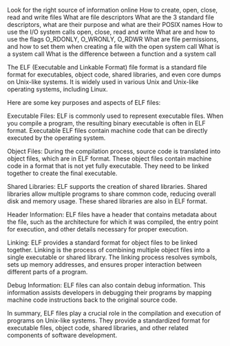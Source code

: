 Look for the right source of information online
How to create, open, close, read and write files
What are file descriptors
What are the 3 standard file descriptors, what are their purpose and what are their POSIX names
How to use the I/O system calls open, close, read and write
What are and how to use the flags O_RDONLY, O_WRONLY, O_RDWR
What are file permissions, and how to set them when creating a file with the open system call
What is a system call
What is the difference between a function and a system call

The ELF (Executable and Linkable Format) file format is a standard file format for executables, object code, shared libraries, and even core dumps on Unix-like systems. It is widely used in various Unix and Unix-like operating systems, including Linux.

Here are some key purposes and aspects of ELF files:

Executable Files: ELF is commonly used to represent executable files. When you compile a program, the resulting binary executable is often in ELF format. Executable ELF files contain machine code that can be directly executed by the operating system.

Object Files: During the compilation process, source code is translated into object files, which are in ELF format. These object files contain machine code in a format that is not yet fully executable. They need to be linked together to create the final executable.

Shared Libraries: ELF supports the creation of shared libraries. Shared libraries allow multiple programs to share common code, reducing overall disk and memory usage. These shared libraries are also in ELF format.

Header Information: ELF files have a header that contains metadata about the file, such as the architecture for which it was compiled, the entry point for execution, and other details necessary for proper execution.

Linking: ELF provides a standard format for object files to be linked together. Linking is the process of combining multiple object files into a single executable or shared library. The linking process resolves symbols, sets up memory addresses, and ensures proper interaction between different parts of a program.

Debug Information: ELF files can also contain debug information. This information assists developers in debugging their programs by mapping machine code instructions back to the original source code.

In summary, ELF files play a crucial role in the compilation and execution of programs on Unix-like systems. They provide a standardized format for executable files, object code, shared libraries, and other related components of software development.
